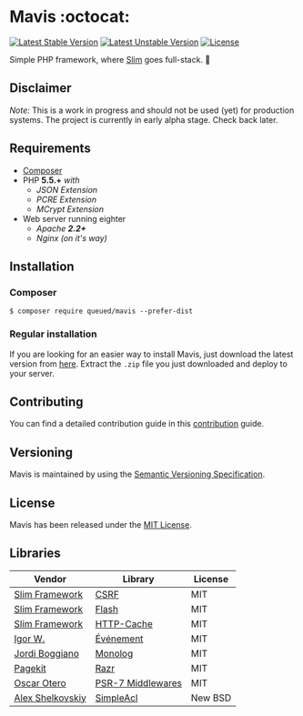 # Mavis :octocat:
[![Latest Stable Version](https://poser.pugx.org/queued/mavis/v/stable)](https://packagist.org/packages/codesans/mavis) [![Latest Unstable Version](https://poser.pugx.org/queued/mavis/v/unstable)](https://packagist.org/queued/codesans/mavis) [![License](https://poser.pugx.org/queued/mavis/license)](https://packagist.org/packages/queued/mavis)

Simple PHP framework, where [Slim](http://slimframework.com) goes full-stack. :space_invader:

## Disclaimer
*Note:* This is a work in progress and should not be used (yet) for production systems. The project is currently in early alpha stage. Check back later.

## Requirements
- [Composer](https://getcomposer.org/)
- PHP __5.5.+__ _with_
  - _JSON Extension_
  - _PCRE Extension_
  - _MCrypt Extension_
- Web server running eighter
  - _Apache **2.2+**_
  - _Nginx (on it's way)_

## Installation

### Composer
```$ composer require queued/mavis --prefer-dist```

### Regular installation
If you are looking for an easier way to install Mavis, just download the latest version from [here](https://github.com/queued/mavis/releases). Extract the `.zip` file you just downloaded and deploy to your server.

## Contributing
You can find a detailed contribution guide in this [contribution](CONTRIBUTING.md) guide.

## Versioning
Mavis is maintained by using the [Semantic Versioning Specification](http://semver.org).

## License
Mavis has been released under the [MIT License](LICENSE.txt).

## Libraries
| Vendor | Library | License |
| --- | --- | --- |
| [Slim Framework](http://slimframework.com) | [CSRF](http://slimframework.com/docs/features/csrf.html) | MIT |
| [Slim Framework](http://slimframework.com) | [Flash](https://github.com/slimphp/Slim-Flash) | MIT |
| [Slim Framework](http://slimframework.com) | [HTTP-Cache](http://slimframework.com/docs/features/caching.html) | MIT |
| [Igor W.](https://github.com/igorw) | [Événement](https://github.com/igorw/evenement) | MIT |
| [Jordi Boggiano](https://github.com/Seldaek) | [Monolog](https://github.com/Seldaek/monolog)| MIT |
| [Pagekit](https://www.pagekit.com/) | [Razr](https://github.com/pyrocms/lex) | MIT |
| [Oscar Otero](https://github.com/oscarotero) | [PSR-7 Middlewares](https://github.com/oscarotero/psr7-middlewares) | MIT |
| [Alex Shelkovskiy](https://github.com/alexshelkov) | [SimpleAcl](https://github.com/alexshelkov/SimpleAcl) | New BSD |
